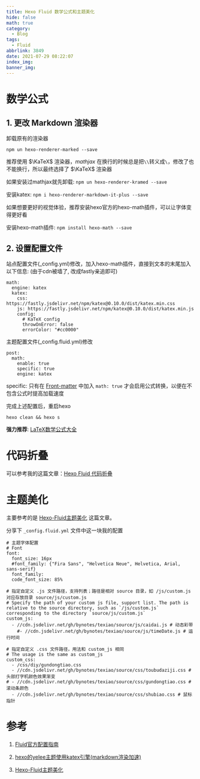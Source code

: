 ```yaml
---
title: Hexo Fluid 数学公式和主题美化
hide: false
math: true
category:
  - Blog
tags:
  - Fluid
abbrlink: 3849
date: 2021-07-29 08:22:07
index_img:
banner_img:
---
```


# 数学公式

## 1. 更改 Markdown 渲染器

卸载原有的渲染器

`npm un hexo-renderer-marked --save`

推荐使用 $\KaTeX$ 渲染器，$mathjax$ 在换行的时候总是把`\\`转义成`\`，修改了也不能换行，所以最终选择了 $\KaTeX$ 渲染器

如果安装过mathjax就先卸载: `npm un hexo-renderer-kramed --save`

安装katex: `npm i hexo-renderer-markdown-it-plus --save`

如果想要更好的视觉体验，推荐安装hexo官方的hexo-math插件，可以让字体变得更好看

安装hexo-math插件: `npm install hexo-math --save`

## 2. 设置配置文件

站点配置文件(\_config.yml)修改，加入hexo-math插件，直接到文本的末尾加入以下信息: (由于cdn被墙了, 改成fastly亲追即可)

```
math:
  engine: katex
  katex:
    css: https://fastly.jsdelivr.net/npm/katex@0.10.0/dist/katex.min.css
    js: https://fastly.jsdelivr.net/npm/katex@0.10.0/dist/katex.min.js
    config:
      # KaTeX config
      throwOnError: false
      errorColor: "#cc0000"
```

主题配置文件(\_config.fluid.yml)修改

```
post:
  math:
    enable: true
    specific: true
    engine: katex
```

specific: 只有在 [Front-matter](https://hexo.io/zh-cn/docs/front-matter) 中加入 `math: true` 才会启用公式转换，以便在不包含公式时提高加载速度

完成上述配置后，重启hexo

```shell
hexo clean && hexo s
```

**强力推荐**: [LaTeX数学公式大全](https://www.luogu.com.cn/blog/IowaBattleship/latex-gong-shi-tai-quan)

# 代码折叠

可以参考我的这篇文章：[Hexo Fluid 代码折叠](/posts/44830/)

# 主题美化

主要参考的是 [Hexo-Fluid主题美化](https://blog.csdn.net/weixin_43471926/article/details/109798811) 这篇文章。

分享下 `_config.fluid.yml` 文件中这一块我的配置

```
# 主题字体配置
# Font
font:
  font_size: 16px
  #font_family: {"Fira Sans", "Helvetica Neue", Helvetica, Arial, sans-serif}
  font_family:
  code_font_size: 85%

# 指定自定义 .js 文件路径，支持列表；路径是相对 source 目录，如 /js/custom.js 对应存放目录 source/js/custom.js
# Specify the path of your custom js file, support list. The path is relative to the source directory, such as `/js/custom.js` corresponding to the directory `source/js/custom.js`
custom_js:
  - //cdn.jsdelivr.net/gh/bynotes/texiao/source/js/caidai.js # 动态彩带
    #- //cdn.jsdelivr.net/gh/bynotes/texiao/source/js/timeDate.js # 运行时间

# 指定自定义 .css 文件路径，用法和 custom_js 相同
# The usage is the same as custom_js
custom_css:
  - /css/diy/gundongtiao.css
  - //cdn.jsdelivr.net/gh/bynotes/texiao/source/css/toubudaziji.css # 头部打字机颜色效果渐变
# - //cdn.jsdelivr.net/gh/bynotes/texiao/source/css/gundongtiao.css # 滚动条颜色
  - //cdn.jsdelivr.net/gh/bynotes/texiao/source/css/shubiao.css # 鼠标指针
```

# 参考

1. [Fluid官方配置指南](https://hexo.fluid-dev.com/docs/guide/#%E5%85%B3%E4%BA%8E%E6%8C%87%E5%8D%97)

2. [hexo的yelee主题使用katex引擎(markdown渲染加速)](https://blog.csdn.net/appleyuchi/article/details/92795620)

3. [Hexo-Fluid主题美化](https://blog.csdn.net/weixin_43471926/article/details/109798811)


